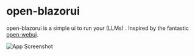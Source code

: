 # open-blazorui
open-blazorui is a simple ui to run your (LLMs) . Inspired by the fantastic [open-webui](https://github.com/open-webui/open-webui).

![App Screenshot](https://github.com/obaki102/open-blazorui/blob/master/docs/Sample.png)
